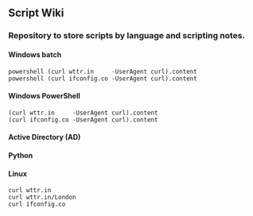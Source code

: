 ## Script Wiki

### Repository to store scripts by language and scripting notes.

#### Windows batch
    powershell (curl wttr.in     -UserAgent curl).content
    powershell (curl ifconfig.co -UserAgent curl).content
#### Windows PowerShell
    (curl wttr.in     -UserAgent curl).content
    (curl ifconfig.co -UserAgent curl).content
#### Active Directory (AD)
#### Python
#### Linux
    curl wttr.in
    curl wttr.in/London
    curl ifconfig.co
